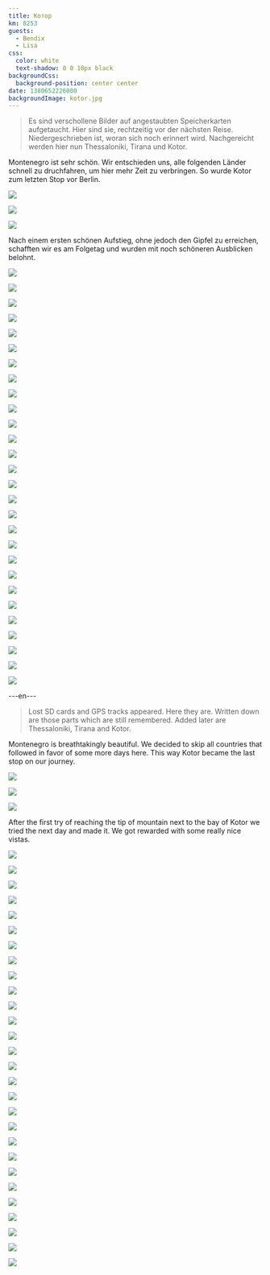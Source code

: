 ```yaml
---
title: Котор
km: 8253
guests:
  - Bendix
  - Lisa
css:
  color: white
  text-shadow: 0 0 10px black
backgroundCss:
  background-position: center center
date: 1380652226000
backgroundImage: kotor.jpg
---
```


> Es sind verschollene Bilder auf angestaubten Speicherkarten aufgetaucht. Hier sind sie, rechtzeitig vor der nächsten Reise. Niedergeschrieben ist, woran sich noch erinnert wird. Nachgereicht werden hier nun Thessaloniki, Tirana und Kotor.

Montenegro ist sehr schön. Wir entschieden uns, alle folgenden Länder schnell zu druchfahren, um hier mehr Zeit zu verbringen. So wurde Kotor zum letzten Stop vor Berlin.

![](IMG_1469)

![](IMG_1474)

![](IMG_1496)

Nach einem ersten schönen Aufstieg, ohne jedoch den Gipfel zu erreichen, schafften wir es am Folgetag und wurden mit noch schöneren Ausblicken belohnt.

![](IMG_1540)

![](IMG_1570)

![](IMG_1584)

![](IMG_1588)

![](IMG_1599)

![](IMG_1619)

![](IMG_1624)

![](IMG_1686)

![](IMG_1704)

![](IMG_1715)

![](IMG_1725)

![](IMG_1755)

![](IMG_1797)

![](IMG_1825)

![](IMG_1826)

![](IMG_1877)

![](IMG_1890)

![](IMG_1901)

![](IMG_1921)

![](IMG_1955)

![](IMG_2023)

![](IMG_2069)

![](IMG_2091)

![](IMG_2092)

![](IMG_2099)

![](IMG_2108)

![](IMG_2109)

![](IMG_2115)

---en---

> Lost SD cards and GPS tracks appeared. Here they are. Written down are those parts which are still remembered. Added later are Thessaloniki, Tirana and Kotor.

Montenegro is breathtakingly beautiful. We decided to skip all countries that followed in favor of some more days here. This way Kotor became the last stop on our journey.

![](IMG_1469)

![](IMG_1474)

![](IMG_1496)

After the first try of reaching the tip of mountain next to the bay of Kotor we tried the next day and made it. We got rewarded with some really nice vistas.

![](IMG_1540)

![](IMG_1570)

![](IMG_1584)

![](IMG_1588)

![](IMG_1599)

![](IMG_1619)

![](IMG_1624)

![](IMG_1686)

![](IMG_1704)

![](IMG_1715)

![](IMG_1725)

![](IMG_1755)

![](IMG_1797)

![](IMG_1825)

![](IMG_1826)

![](IMG_1877)

![](IMG_1890)

![](IMG_1901)

![](IMG_1921)

![](IMG_1955)

![](IMG_2023)

![](IMG_2069)

![](IMG_2091)

![](IMG_2092)

![](IMG_2099)

![](IMG_2108)

![](IMG_2109)

![](IMG_2115)
